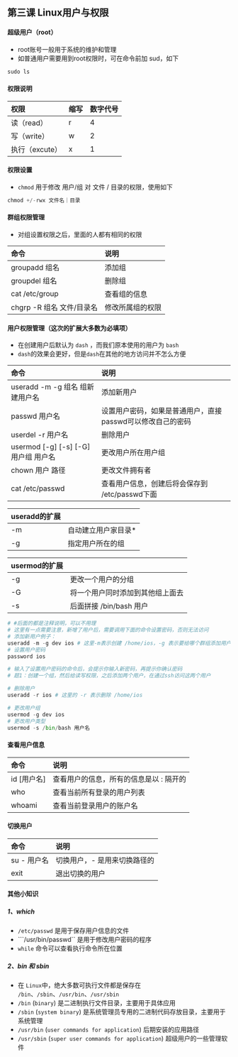 ## 第三课 Linux用户与权限

#### 超级用户（root）

* root账号一般用于系统的维护和管理
* 如普通用户需要用到root权限时，可在命令前加 sud，如下

```python
sudo ls
```



#### 权限说明

| 权限 | 缩写 | 数字代号 |
| :--- | :--- | :--- |
| 读（read） | r | 4 |
| 写（write） | w | 2 |
| 执行（excute） | x | 1 |



#### 权限设置

* `chmod` 用于修改 用户/组 对 文件 / 目录的权限，使用如下

```python
chmod +/-rwx 文件名｜目录
```



#### 群组权限管理

* 对组设置权限之后，里面的人都有相同的权限

| 命令 | 说明 |
| :--- | :--- |
| groupadd 组名 | 添加组 |
| groupdel 组名 | 删除组 |
| cat /etc/group | 查看组的信息 |
| chgrp -R 组名 文件/目录名 | 修改所属组的权限 |



#### 用户权限管理（这次的扩展大多数为必填项）

* 在创建用户后默认为 `dash` ，而我们原本使用的用户为 `bash`
* `dash`的效果会更好，但是`dash`在其他的地方访问并不怎么方便

| 命令 | 说明 |
| :--- | :--- |
| useradd -m -g 组名 组新建用户名 | 添加新用户 |
| passwd 用户名 | 设置用户密码，如果是普通用户，直接passwd可以修改自己的密码 |
| userdel -r 用户名 | 删除用户 |
| usermod \[-g\] \[-s\] \[-G\] 用户组 用户名 | 更改用户所在用户组 |
| chown 用户 路径 | 更改文件拥有者 |
| cat /etc/passwd | 查看用户信息，创建后将会保存到 /etc/passwd下面 |

| useradd的扩展 |  |
| :--- | :--- |
| -m | 自动建立用户家目录\* |
| -g | 指定用户所在的组 |

| usermod的扩展 |  |
| :--- | :--- |
| -g | 更改一个用户的分组 |
| -G | 将一个用户同时添加到其他组上面去 |
| -s | 后面拼接 /bin/bash 用户 |

```python
# #后面的都是注释说明，可以不用理
# 这里有一点需要注意，新增了用户后，需要调用下面的命令设置密码，否则无法访问
# 添加新用户例子：
useradd -m -g dev ios # 这里-m表示创建 /home/ios，-g 表示要给哪个群组添加用户
# 设置用户密码
password ios

# 输入了设置用户密码的命令后，会提示你输入新密码，再提示你确认密码
# 题1：创建一个组，然后给读写权限，之后添加两个用户，在通过ssh访问这两个用户
```

```python
# 删除用户
useradd -r ios # 这里的 -r 表示删除 /home/ios
```

```python
# 更改用户组
usermod -g dev ios
# 更改用户类型
usermod -s /bin/bash 用户名
```



#### 查看用户信息

| 命令 | 说明 |
| :--- | :--- |
| id \[用户名\] | 查看用户的信息，所有的信息是以 : 隔开的 |
| who | 查看当前所有登录的用户列表 |
| whoami | 查看当前登录用户的账户名 |



#### 切换用户

| 命令 | 说明 |
| :--- | :--- |
| su - 用户名 | 切换用户，- 是用来切换路径的 |
| exit | 退出切换的用户 |



#### 其他小知识

##### 1、which

* `/etc/passwd` 是用于保存用户信息的文件
* ```/usr/bin/passwd`` 是用于修改用户密码的程序
* `while` 命令可以查看执行命令所在位置

##### 2、bin 和 sbin

* 在 `Linux`中，绝大多数可执行文件都是保存在 `/bin`、`/sbin`、`/usr/bin`、`/usr/sbin`
* `/bin` \(`binary`\) 是二进制执行文件目录，主要用于具体应用
* `/sbin` \(`system binary`\) 是系统管理员专用的二进制代码存放目录，主要用于系统管理
* `/usr/bin` \(`user commands for application`\) 后期安装的应用路径
* `/usr/sbin` \(`super user commands for application`\) 超级用户的一些管理软件

